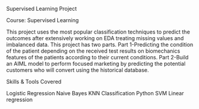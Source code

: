 Supervised Learning Project

Course: Supervised Learning

This project uses the most popular classification techniques to predict the outcomes after extensively working on EDA treating missing values and imbalanced data. This project has two parts. Part 1-Predicting the condition of the patient depending on the received test results on biomechanics features of the patients according to their current conditions. Part 2-Build an AIML model to perform focused marketing by predicting the potential customers who will convert using the historical database.

Skills & Tools Covered


Logistic Regression
Naive Bayes
KNN
Classification
Python
SVM
Linear regression

